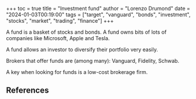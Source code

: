 +++
toc = true
title = "Investment fund"
author = "Lorenzo Drumond"
date = "2024-01-03T00:19:00"
tags = ["target",  "vanguard",  "bonds",  "investment",  "stocks",  "market",  "trading",  "finance"]
+++


A fund is a basket of stocks and bonds. A fund owns bits of lots of companies like Microsoft, Apple and Tesla.

A fund allows an investor to diversify their portfolio very easily.

Brokers that offer funds are (among many): Vanguard, Fidelity, Schwab.

A key when looking for funds is a low-cost brokerage firm.

## References

